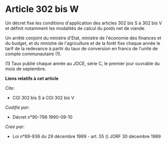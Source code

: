 # Article 302 bis W

Un décret fixe les conditions d'application des articles 302 bis S à 302 bis V et définit notamment les modalités de calcul
du poids net de viande.

Un arrêté conjoint du ministre d'Etat, ministre de l'économie des finances et du budget, et du ministre de l'agriculture et
de la forêt fixe chaque année le tarif de la redevance à partir du taux de conversion en francs de l'unité de compte
communautaire (1).

(1) Taux publié chaque année au JOCE, série C, le premier jour ouvrable du mois de septembre.

**Liens relatifs à cet article**

_Cite_:

  - CGI 302 bis S à CGI 302 bis V

_Codifié par_:

  - Décret n°90-798 1990-09-10

_Créé par_:

  - Loi n°89-936 du 29 décembre 1989 - art. 55 () JORF 30 décembre 1989
